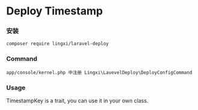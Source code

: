 # Deploy Timestamp

### 安装

    composer require lingxi/laravel-deploy

### Command

    app/console/kernel.php 中注册 Lingxi\LavevelDeploy\DeployConfigCommand

### Usage

TimestampKey is a trait, you can use it in your own class.
